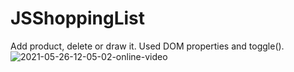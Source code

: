 # JSShoppingList
Add product, delete or draw it. Used DOM properties and toggle().
![2021-05-26-12-05-02-online-video](https://user-images.githubusercontent.com/38165351/119643514-7e2e5d80-be24-11eb-8ca8-1e0615be1f68.gif)
